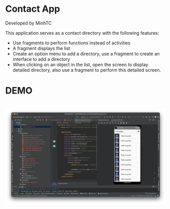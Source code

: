 # Contact App

Developed by MinhTC

This application serves as a contact directory with the following features:

- Use fragments to perform functions instead of activities
- A fragment displays the list
- Create an option menu to add a directory, use a fragment to create an interface to add a directory
- When clicking on an object in the list, open the screen to display detailed directory, also use a fragment to perform this detailed screen.

# DEMO

# ![demo1](./pic/demo1.png)